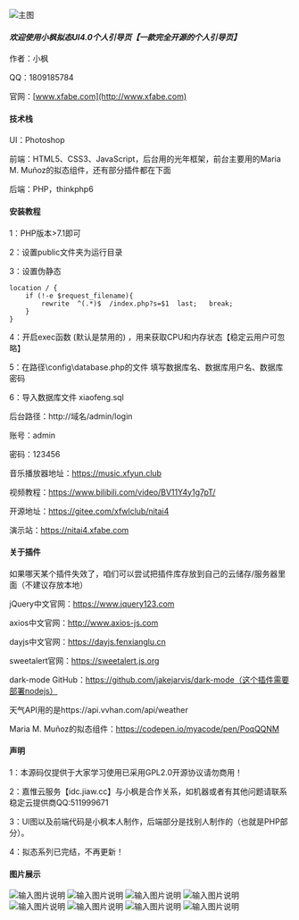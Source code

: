 ![主图](https://images.gitee.com/uploads/images/2022/0620/142727_a74322db_8353399.png "Mimic UI4.0主图.png")
####  _欢迎使用小枫拟态UI4.0个人引导页【一款完全开源的个人引导页】_ 

作者：小枫

QQ：1809185784

官网：[www.xfabe.com](http://www.xfabe.com)

#### 技术栈
UI：Photoshop

前端：HTML5、CSS3、JavaScript，后台用的光年框架，前台主要用的Maria M. Muñoz的拟态组件，还有部分插件都在下面

后端：PHP，thinkphp6

#### 安装教程

1：PHP版本>7.1即可

2：设置public文件夹为运行目录

3：设置伪静态
```
location / {
	if (!-e $request_filename){
		rewrite  ^(.*)$  /index.php?s=$1  last;   break;
	}
}
```
4：开启exec函数 (默认是禁用的) ，用来获取CPU和内存状态【稳定云用户可忽略】

5：在路径\config\database.php的文件 填写数据库名、数据库用户名、数据库密码

6：导入数据库文件 xiaofeng.sql

后台路径：http://域名/admin/login

账号：admin

密码：123456

音乐播放器地址：https://music.xfyun.club


视频教程：https://www.bilibili.com/video/BV11Y4y1g7pT/

开源地址：https://gitee.com/xfwlclub/nitai4

演示站：https://nitai4.xfabe.com
#### 关于插件

如果哪天某个插件失效了，咱们可以尝试把插件库存放到自己的云储存/服务器里面（不建议存放本地）

jQuery中文官网：https://www.jquery123.com

axios中文官网：http://www.axios-js.com

dayjs中文官网：https://dayjs.fenxianglu.cn

sweetalert官网：https://sweetalert.js.org

dark-mode GitHub：https://github.com/jakejarvis/dark-mode（这个插件需要部署nodejs）

天气API用的是https://api.vvhan.com/api/weather

Maria M. Muñoz的拟态组件：https://codepen.io/myacode/pen/PoqQQNM

#### 声明 

1：本源码仅提供于大家学习使用已采用GPL2.0开源协议请勿商用！

2：嘉惟云服务【idc.jiaw.cc】与小枫是合作关系，如机器或者有其他问题请联系稳定云提供商QQ:511999671

3：UI图以及前端代码是小枫本人制作，后端部分是找别人制作的（也就是PHP部分）。

4：拟态系列已完结，不再更新！


#### 图片展示
![输入图片说明](https://images.gitee.com/uploads/images/2022/0620/143342_90e910cc_8353399.jpeg "拟态4首页展示1.jpg")
![输入图片说明](https://images.gitee.com/uploads/images/2022/0620/143359_1878a8cc_8353399.jpeg "拟态4首页展示2.jpg")
![输入图片说明](https://images.gitee.com/uploads/images/2022/0620/143412_bf3ec65a_8353399.jpeg "拟态4首页展示3.jpg")
![输入图片说明](https://images.gitee.com/uploads/images/2022/0620/143432_a4eeea03_8353399.jpeg "拟态4首页展示4.jpg")
![输入图片说明](https://images.gitee.com/uploads/images/2022/0620/143443_4817c473_8353399.jpeg "拟态4友链展示.jpg")
![输入图片说明](https://images.gitee.com/uploads/images/2022/0620/143505_d28ed612_8353399.jpeg "登陆.jpg")
![输入图片说明](https://images.gitee.com/uploads/images/2022/0620/143259_fb90ccc1_8353399.jpeg "拟态4后台展示1.jpg")
![输入图片说明](https://images.gitee.com/uploads/images/2022/0620/143456_fb8ddfa3_8353399.jpeg "拟态4后台展示2.jpg")

